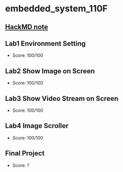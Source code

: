 # embedded_system_110F
## [HackMD note](https://hackmd.io/ZdXl2wa2Tay7alBKBdZ6FA)
## Lab1 Environment Setting
- Score: 100/100
## Lab2 Show Image on Screen
- Score: 100/100
## Lab3 Show Video Stream on Screen
- Score: 100/100
## Lab4 Image Scroller
- Score: 100/100
## Final Project
- Score: ?
